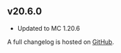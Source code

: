 ## v20.6.0
- Updated to MC 1.20.6

A full changelog is hosted on [GitHub](https://github.com/Trikzon/ash-api/blob/1.20.6/CHANGELOG.md).
